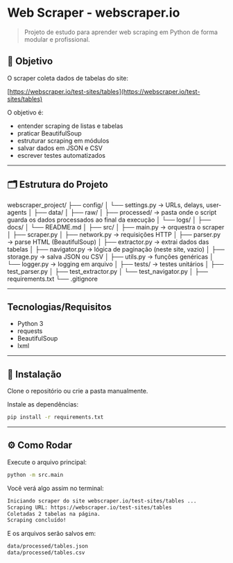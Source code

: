# Web Scraper - webscraper.io

> Projeto de estudo para aprender web scraping em Python de forma modular e profissional.

## 🎯 Objetivo

O scraper coleta dados de tabelas do site:

[https://webscraper.io/test-sites/tables](https://webscraper.io/test-sites/tables)

O objetivo é:
- entender scraping de listas e tabelas
- praticar BeautifulSoup
- estruturar scraping em módulos
- salvar dados em JSON e CSV
- escrever testes automatizados

---

## 🗂️ Estrutura do Projeto

webscraper_project/
├── config/
│   └── settings.py     → URLs, delays, user-agents
│
├── data/
│   ├── raw/
│   ├── processed/      → pasta onde o script guarda os dados processados ao final da execução
│   └── logs/
│
├── docs/
│   └── README.md
│
├── src/
│   ├── main.py         → orquestra o scraper
│   ├── scraper.py
│   ├── network.py      → requisições HTTP
│   ├── parser.py       → parse HTML (BeautifulSoup)
│   ├── extractor.py    → extrai dados das tabelas
│   ├── navigator.py    → lógica de paginação (neste site, vazio)
│   ├── storage.py      → salva JSON ou CSV
│   ├── utils.py        → funções genéricas
│   └── logger.py       → logging em arquivo
│
├── tests/              → testes unitários
│   ├── test_parser.py
│   ├── test_extractor.py
│   └── test_navigator.py
│
├── requirements.txt
└── .gitignore

---

## Tecnologias/Requisitos

- Python 3
- requests
- BeautifulSoup
- lxml

---

## 🚀 Instalação

Clone o repositório ou crie a pasta manualmente.

Instale as dependências:

```bash
pip install -r requirements.txt
```

---

## ⚙️ Como Rodar

Execute o arquivo principal:
```bash
python -m src.main
```

Você verá algo assim no terminal:

```bash
Iniciando scraper do site webscraper.io/test-sites/tables ...
Scraping URL: https://webscraper.io/test-sites/tables
Coletadas 2 tabelas na página.
Scraping concluído!
```

E os arquivos serão salvos em:

```bash
data/processed/tables.json
data/processed/tables.csv

```